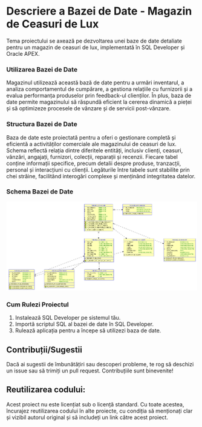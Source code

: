 # Descriere a Bazei de Date - Magazin de Ceasuri de Lux

Tema proiectului se axează pe dezvoltarea unei baze de date detaliate pentru un magazin de ceasuri de lux, implementată în SQL Developer și Oracle APEX.

### Utilizarea Bazei de Date

Magazinul utilizează această bază de date pentru a urmări inventarul, a analiza comportamentul de cumpărare, a gestiona relațiile cu furnizorii și a evalua performanța produselor prin feedback-ul clienților. În plus, baza de date permite magazinului să răspundă eficient la cererea dinamică a pieței și să optimizeze procesele de vânzare și de servicii post-vânzare.

### Structura Bazei de Date

Baza de date este proiectată pentru a oferi o gestionare completă și eficientă a activităților comerciale ale magazinului de ceasuri de lux. Schema reflectă relația dintre diferitele entități, inclusiv clienți, ceasuri, vânzări, angajați, furnizori, colecții, reparații și recenzii. Fiecare tabel conține informații specifice, precum detalii despre produse, tranzacții, personal și interacțiuni cu clienții. Legăturile între tabele sunt stabilite prin chei străine, facilitând interogări complexe și menținând integritatea datelor.

### Schema Bazei de Date

![Schema Bazei de Date](https://github.com/TudoseRazvan/Proiect_Baze_de_Date/blob/main/Imagini/Diagrama.png?raw=true)

### Cum Rulezi Proiectul

1. Instalează SQL Developer pe sistemul tău.
2. Importă scriptul SQL al bazei de date în SQL Developer.
3. Rulează aplicația pentru a începe să utilizezi baza de date.

## Contribuții/Sugestii

Dacă ai sugestii de îmbunătățiri sau descoperi probleme, te rog să deschizi un issue sau să trimiți un pull request. Contribuțiile sunt binevenite!

## Reutilizarea codului:

Acest proiect nu este licențiat sub o licență standard. Cu toate acestea, încurajez reutilizarea codului în alte proiecte, cu condiția să menționați clar și vizibil autorul original și să includeți un link către acest proiect.
